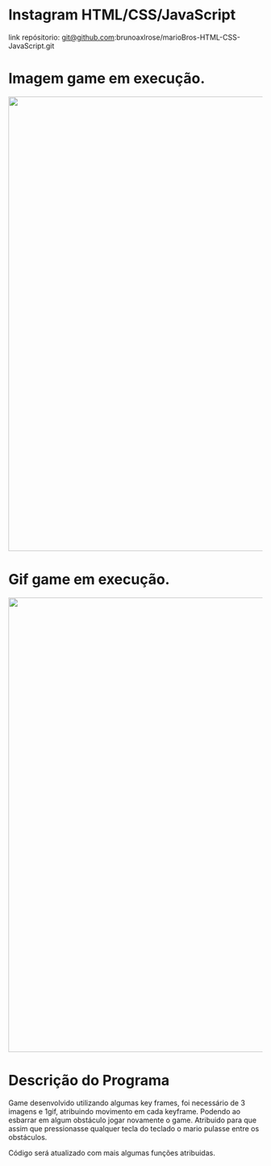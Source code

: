 # Instagram HTML/CSS/JavaScript
link repósitorio: git@github.com:brunoaxlrose/marioBros-HTML-CSS-JavaScript.git

# Imagem game em execução.
<p align="center">
    <img width="900" src="https://user-images.githubusercontent.com/99514519/177013868-54055148-fe83-4f94-9dc7-15e0ca9c89fc.PNG" >  
</p>

# Gif game em execução.
<p align="center">
    <img width="900" src="https://user-images.githubusercontent.com/99514519/177013895-4e3eba0e-3aa7-407f-9d16-4b6510a92f84.gif" >  
</p>

# Descrição do Programa
  
  Game desenvolvido utilizando algumas key frames, foi necessário de 3 imagens e 1gif, atribuindo movimento em cada keyframe. 
  Podendo ao esbarrar em algum obstáculo jogar novamente o game.
  Atribuido para que assim que pressionasse qualquer tecla do teclado o mario pulasse entre os obstáculos.
  
  Código será atualizado com mais algumas funções atribuidas. 
    
